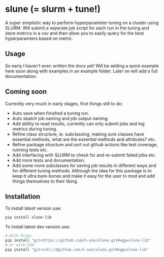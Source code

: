 # slune (= slurm + tune!)
A super simplistic way to perform hyperparameter tuning on a cluster using SLURM. Will submit a seperate job script for each run in the tuning and store metrics in a csv and then allow you to easily query for the best hyperparamters based on metric.

## Usage
So early I haven't even written the docs yet! Will be adding a quick example here soon along with examples in an example folder. Later on will add a full documentation.

## Coming soon
Currently very much in early stages, first things still to do:
- Auto save when finished a tuning run.
- Auto sbatch job naming and job output naming.
- Add ability to read results, currently can only submit jobs and log metrics during tuning.
- Refine class structure, ie. subclassing, making sure classes have essential methods, what are the essential methods and attributes? etc.
- Refine package structure and sort out github actions like test coverage, running tests etc.
- Add interfacing with SLURM to check for and re-submit failed jobs etc. 
- Add more tests and documentation.
- Add some more subclasses for saving job results in different ways and for different tuning methods. 
Although the idea for this package is to keep it ultra bare-bones and make it easy for the user to mod and add things themselves to their liking.

## Installation
To install latest version use:
```bash
pip install slune-lib
```
To install latest dev version use:
```bash
# With https
pip install "git+https://github.com/h-aze/slune.git#egg=slune-lib"
# or with SSH
pip install "git+ssh://@github.com:h-aze/slune.git#egg=slune-lib"
```